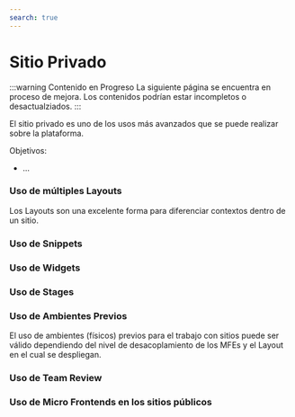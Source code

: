 ```yaml
---
search: true
---
```


# Sitio Privado

:::warning Contenido en Progreso
La siguiente página se encuentra en proceso de mejora. Los contenidos podrían estar incompletos o desactualziados.
:::

El sitio privado es uno de los usos más avanzados que se puede realizar sobre la plataforma.

Objetivos:

- ...

### Uso de múltiples Layouts

Los Layouts son una excelente forma para diferenciar contextos dentro de un sitio.

### Uso de Snippets

### Uso de Widgets

### Uso de Stages

### Uso de Ambientes Previos

El uso de ambientes (físicos) previos para el trabajo con sitios puede ser válido dependiendo del nivel de desacoplamiento de los MFEs y el Layout en el cual se despliegan.

### Uso de Team Review

### Uso de Micro Frontends en los sitios públicos

